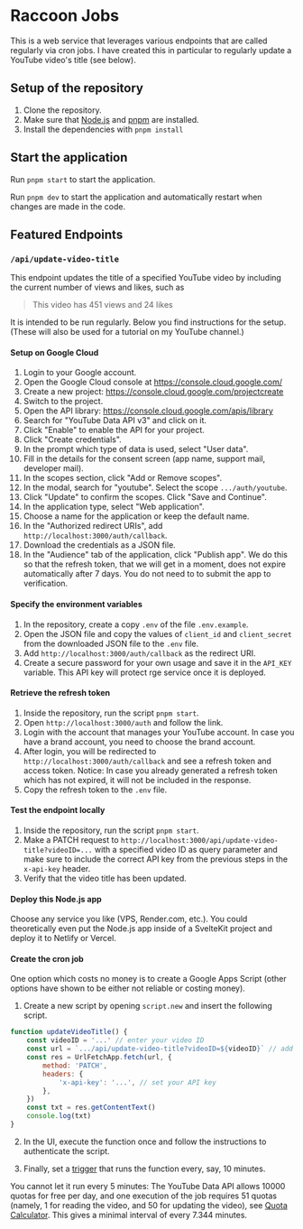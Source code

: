 # Raccoon Jobs

This is a web service that leverages various endpoints that are called regularly via cron jobs. I have created this in particular to regularly update a YouTube video's title (see below).

## Setup of the repository

1. Clone the repository.
2. Make sure that [Node.js](https://nodejs.org/en/download) and [pnpm](https://pnpm.io/) are installed.
3. Install the dependencies with `pnpm install`

## Start the application

Run `pnpm start` to start the application.

Run `pnpm dev` to start the application and automatically restart when changes are made in the code.

## Featured Endpoints

### `/api/update-video-title`

This endpoint updates the title of a specified YouTube video by including the current number of views and likes, such as

> This video has 451 views and 24 likes

It is intended to be run regularly. Below you find instructions for the setup. (These will also be used for a tutorial on my YouTube channel.)

#### Setup on Google Cloud

1. Login to your Google account.
2. Open the Google Cloud console at <https://console.cloud.google.com/>
3. Create a new project: <https://console.cloud.google.com/projectcreate>
4. Switch to the project.
5. Open the API library: <https://console.cloud.google.com/apis/library>
6. Search for "YouTube Data API v3" and click on it.
7. Click "Enable" to enable the API for your project.
8. Click "Create credentials".
9. In the prompt which type of data is used, select "User data".
10. Fill in the details for the consent screen (app name, support mail, developer mail).
11. In the scopes section, click "Add or Remove scopes".
12. In the modal, search for "youtube". Select the scope `.../auth/youtube`.
13. Click "Update" to confirm the scopes. Click "Save and Continue".
14. In the application type, select "Web application".
15. Choose a name for the application or keep the default name.
16. In the "Authorized redirect URIs", add `http://localhost:3000/auth/callback`.
17. Download the credentials as a JSON file.
18. In the "Audience" tab of the application, click "Publish app". We do this so that the refresh token, that we will get in a moment, does not expire automatically after 7 days. You do not need to to submit the app to verification.

#### Specify the environment variables

1. In the repository, create a copy `.env` of the file `.env.example`.
2. Open the JSON file and copy the values of `client_id` and `client_secret` from the downloaded JSON file to the `.env` file.
3. Add `http://localhost:3000/auth/callback` as the redirect URI.
4. Create a secure password for your own usage and save it in the `API_KEY` variable. This API key will protect rge service once it is deployed.

#### Retrieve the refresh token

1. Inside the repository, run the script `pnpm start`.
2. Open `http://localhost:3000/auth` and follow the link.
3. Login with the account that manages your YouTube account. In case you have a brand account, you need to choose the brand account.
4. After login, you will be redirected to `http://localhost:3000/auth/callback` and see a refresh token and access token. Notice: In case you already generated a refresh token which has not expired, it will not be included in the response.
5. Copy the refresh token to the `.env` file.

#### Test the endpoint locally

1. Inside the repository, run the script `pnpm start`.
2. Make a PATCH request to `http://localhost:3000/api/update-video-title?videoID=...` with a specified video ID as query parameter and make sure to include the correct API key from the previous steps in the `x-api-key` header.
3. Verify that the video title has been updated.

#### Deploy this Node.js app

Choose any service you like (VPS, Render.com, etc.). You could theoretically even put the Node.js app inside of a SvelteKit project and deploy it to Netlify or Vercel.

#### Create the cron job

One option which costs no money is to create a Google Apps Script (other options have shown to be either not reliable or costing money).

1. Create a new script by opening `script.new` and insert the following script.

```js
function updateVideoTitle() {
	const videoID = '...' // enter your video ID
	const url = `.../api/update-video-title?videoID=${videoID}` // add your deployment URL
	const res = UrlFetchApp.fetch(url, {
		method: 'PATCH',
		headers: {
			'x-api-key': '...', // set your API key
		},
	})
	const txt = res.getContentText()
	console.log(txt)
}
```

2. In the UI, execute the function once and follow the instructions to authenticate the script.

3. Finally, set a [trigger](https://developers.google.com/apps-script/guides/triggers/installable) that runs the function every, say, 10 minutes.

You cannot let it run every 5 minutes: The YouTube Data API allows 10000 quotas for free per day, and one execution of the job requires 51 quotas (namely, 1 for reading the video, and 50 for updating the video), see [Quota Calculator](https://developers.google.com/youtube/v3/determine_quota_cost). This gives a minimal interval of every 7.344 minutes.

